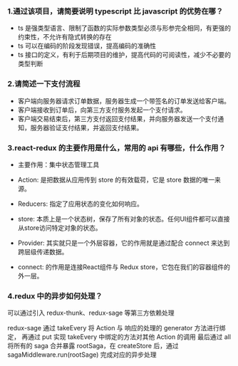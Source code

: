 ### 1.通过该项目，请简要说明 typescript 比 javascript 的优势在哪？

- ts 是强类型语言、限制了函数的实际参数类型必须与形参完全相同，有更强的约束性，不允许有隐式转换的存在
- ts 可以在编码的阶段发现错误，提高编码的准确性
- ts 接口的定义，有利于后期项目的维护，提高代码的可阅读性，减少不必要的类型判断

### 2.请简述一下支付流程

- 客户端向服务器请求订单数据，服务器生成一个带签名的订单发送给客户端。
- 客户端接收到订单后，向第三方支付服务发起一个支付请求。
- 客户端交易结束后，第三方支付返回支付结果，并向服务器发送一个支付通知，服务器验证支付结果，并返回支付结果。

### 3.react-redux 的主要作用是什么，常用的 api 有哪些，什么作用？

- 主要作用：集中状态管理工具

- Action: 是把数据从应用传到 store 的有效载荷，它是 store 数据的唯一来源。
- Reducers: 指定了应用状态的变化如何响应。
- store: 本质上是一个状态树，保存了所有对象的状态。任何UI组件都可以直接从store访问特定对象的状态。
- Provider: 其实就只是一个外层容器，它的作用就是通过配合 connect 来达到跨层级传递数据。
- connect: 的作用是连接React组件与 Redux store，它包在我们的容器组件的外一层。

### 4.redux 中的异步如何处理？

可以通过引入 redux-thunk、redux-sage 等第三方依赖处理

redux-sage 通过 takeEvery 将 Action 与 响应的处理的 generator 方法进行绑定，
再通过 put 实现 takeEvery 中绑定的方法对其他 Action 的调用
最后通过 all 将所有的 saga 合并暴露 rootSaga，在 createStore 后，通过 sagaMiddleware.run(rootSage) 完成对应的异步处理